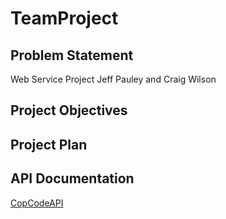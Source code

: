 # TeamProject
## Problem Statement
Web Service Project 
Jeff Pauley and Craig Wilson

## Project Objectives


## Project Plan


## API Documentation
[CopCodeAPI](CopCodeAPI.md)

